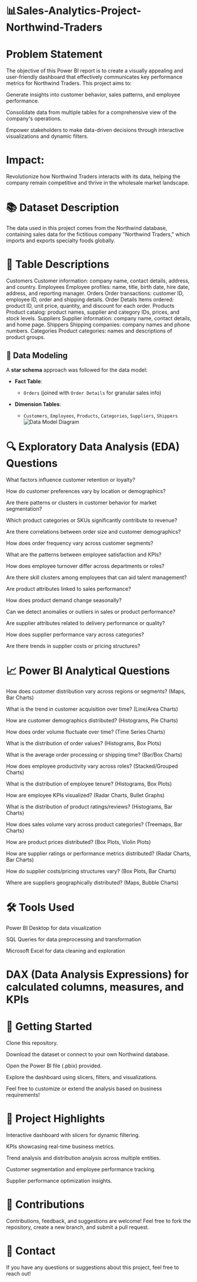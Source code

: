 # 📊Sales-Analytics-Project-Northwind-Traders

# Problem Statement
The objective of this Power BI report is to create a visually appealing and user-friendly dashboard that effectively communicates key performance metrics for Northwind Traders.
This project aims to:

Generate insights into customer behavior, sales patterns, and employee performance.

Consolidate data from multiple tables for a comprehensive view of the company's operations.

Empower stakeholders to make data-driven decisions through interactive visualizations and dynamic filters.

# Impact:
Revolutionize how Northwind Traders interacts with its data, helping the company remain competitive and thrive in the wholesale market landscape.

# 📚 Dataset Description
The data used in this project comes from the Northwind database, containing sales data for the fictitious company "Northwind Traders," which imports and exports specialty foods globally.

# 📑 Table Descriptions

Customers	Customer information: company name, contact details, address, and country.
Employees	Employee profiles: name, title, birth date, hire date, address, and reporting manager.
Orders	Order transactions: customer ID, employee ID, order and shipping details.
Order Details	Items ordered: product ID, unit price, quantity, and discount for each order.
Products	Product catalog: product names, supplier and category IDs, prices, and stock levels.
Suppliers	Supplier information: company name, contact details, and home page.
Shippers	Shipping companies: company names and phone numbers.
Categories	Product categories: names and descriptions of product groups.

## 🧩 Data Modeling

A **star schema** approach was followed for the data model:

- **Fact Table**:  
  - `Orders` (joined with `Order Details` for granular sales info)

- **Dimension Tables**:  
  - `Customers`, `Employees`, `Products`, `Categories`, `Suppliers`, `Shippers`
  ![Data Model Diagram](![Image](https://github.com/user-attachments/assets/d54f9636-d58b-414c-b1b7-360fd3267bb0))

# 🔍 Exploratory Data Analysis (EDA) Questions
What factors influence customer retention or loyalty?

How do customer preferences vary by location or demographics?

Are there patterns or clusters in customer behavior for market segmentation?

Which product categories or SKUs significantly contribute to revenue?

Are there correlations between order size and customer demographics?

How does order frequency vary across customer segments?

What are the patterns between employee satisfaction and KPIs?

How does employee turnover differ across departments or roles?

Are there skill clusters among employees that can aid talent management?

Are product attributes linked to sales performance?

How does product demand change seasonally?

Can we detect anomalies or outliers in sales or product performance?

Are supplier attributes related to delivery performance or quality?

How does supplier performance vary across categories?

Are there trends in supplier costs or pricing structures?

# 📈 Power BI Analytical Questions
How does customer distribution vary across regions or segments? (Maps, Bar Charts)

What is the trend in customer acquisition over time? (Line/Area Charts)

How are customer demographics distributed? (Histograms, Pie Charts)

How does order volume fluctuate over time? (Time Series Charts)

What is the distribution of order values? (Histograms, Box Plots)

What is the average order processing or shipping time? (Bar/Box Charts)

How does employee productivity vary across roles? (Stacked/Grouped Charts)

What is the distribution of employee tenure? (Histograms, Box Plots)

How are employee KPIs visualized? (Radar Charts, Bullet Graphs)

What is the distribution of product ratings/reviews? (Histograms, Bar Charts)

How does sales volume vary across product categories? (Treemaps, Bar Charts)

How are product prices distributed? (Box Plots, Violin Plots)

How are supplier ratings or performance metrics distributed? (Radar Charts, Bar Charts)

How do supplier costs/pricing structures vary? (Box Plots, Bar Charts)

Where are suppliers geographically distributed? (Maps, Bubble Charts)

# 🛠️ Tools Used
Power BI Desktop for data visualization

SQL Queries for data preprocessing and transformation

Microsoft Excel for data cleaning and exploration

# DAX (Data Analysis Expressions) for calculated columns, measures, and KPIs

# 🚀 Getting Started
Clone this repository.

Download the dataset or connect to your own Northwind database.

Open the Power BI file (.pbix) provided.

Explore the dashboard using slicers, filters, and visualizations.

Feel free to customize or extend the analysis based on business requirements!

# 📌 Project Highlights
Interactive dashboard with slicers for dynamic filtering.

KPIs showcasing real-time business metrics.

Trend analysis and distribution analysis across multiple entities.

Customer segmentation and employee performance tracking.

Supplier performance optimization insights.

# 🤝 Contributions
Contributions, feedback, and suggestions are welcome!
Feel free to fork the repository, create a new branch, and submit a pull request.

# 📧 Contact
If you have any questions or suggestions about this project, feel free to reach out!



